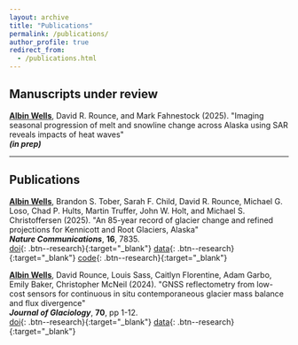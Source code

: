 ```yaml
---
layout: archive
title: "Publications"
permalink: /publications/
author_profile: true
redirect_from:
  - /publications.html
---
```


## Manuscripts under review

<ins>**Albin Wells**</ins>, David R. Rounce, and Mark Fahnestock (2025). "Imaging seasonal progression of melt and snowline change across Alaska using SAR reveals impacts of heat waves"\
***(in prep)***

---
## Publications

<ins>**Albin Wells**</ins>, Brandon S. Tober, Sarah F. Child, David R. Rounce, Michael G. Loso, Chad P. Hults, Martin Truffer, John W. Holt, and Michael S. Christoffersen (2025). "An 85-year record of glacier change and refined projections for Kennicott and Root Glaciers, Alaska"\
***Nature Communications***, **16**, 7835.\
[doi](https://doi.org/10.1038/s41467-025-62962-w){: .btn--research}{:target="_blank"}
[data](https://doi.org/10.5281/zenodo.14783252){: .btn--research}{:target="_blank"}
[code](https://github.com/albinwwells/past_and_future_mb){: .btn--research}{:target="_blank"}

<ins>**Albin Wells**</ins>, David Rounce, Louis Sass, Caitlyn Florentine, Adam Garbo, Emily Baker, Christopher McNeil (2024). "GNSS reflectometry from low-cost sensors for continuous in situ contemporaneous glacier mass balance and flux divergence"\
***Journal of Glaciology***, **70**, pp 1-12.\
[doi](https://doi.org/10.1017/jog.2024.54){: .btn--research}{:target="_blank"}
[data]([https://arxiv.org/abs/2301.12832](https://doi.org/10.5281/zenodo.10846444)){: .btn--research}{:target="_blank"}




